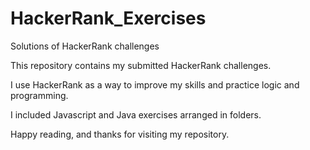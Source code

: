 # HackerRank_Exercises
Solutions of HackerRank challenges

This repository contains my submitted HackerRank challenges.

I use HackerRank as a way to improve my skills and practice logic and programming.

I included Javascript and Java exercises arranged in folders.

Happy reading, and thanks for visiting my repository.
